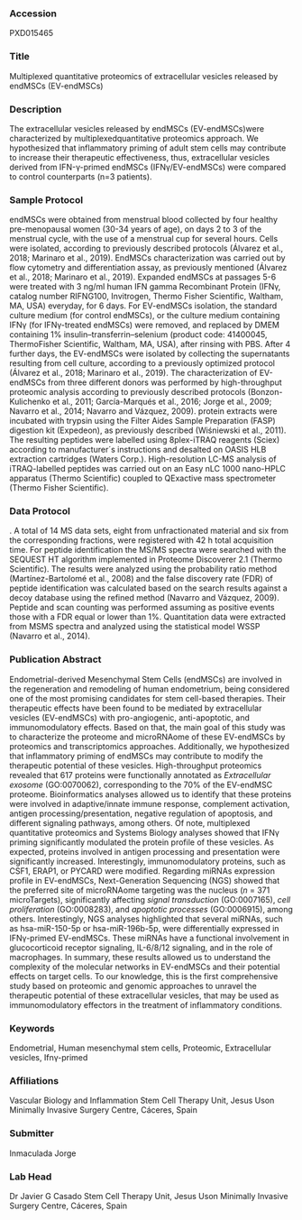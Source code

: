 ### Accession
PXD015465

### Title
Multiplexed quantitative proteomics of  extracellular vesicles released by endMSCs (EV-endMSCs)

### Description
The extracellular vesicles released by endMSCs (EV-endMSCs)were characterized by multiplexedquantitative proteomics approach. We hypothesized that inflammatory priming of adult stem cells may contribute to increase their therapeutic effectiveness, thus, extracellular vesicles derived from IFN-γ-primed endMSCs (IFNγ/EV-endMSCs) were compared to control counterparts (n=3 patients).

### Sample Protocol
endMSCs were obtained from menstrual blood collected by four healthy pre-menopausal women (30-34 years of age), on days 2 to 3 of the menstrual cycle, with the use of a menstrual cup for several hours. Cells were isolated, according to previously described protocols (Álvarez et al., 2018; Marinaro et al., 2019). EndMSCs characterization was carried out by flow cytometry and differentiation assay, as previously mentioned (Álvarez et al., 2018; Marinaro et al., 2019). Expanded endMSCs at passages 5-6 were treated with 3 ng/ml human IFN gamma Recombinant Protein (IFNγ, catalog number RIFNG100, Invitrogen, Thermo Fisher Scientific, Waltham, MA, USA) everyday, for 6 days. For EV-endMSCs isolation, the standard culture medium (for control endMSCs), or the culture medium containing IFNγ (for IFNγ-treated endMSCs) were removed, and replaced by DMEM containing 1% insulin–transferrin–selenium (product code: 41400045, ThermoFisher Scientific, Waltham, MA, USA), after rinsing with PBS. After 4 further days, the EV-endMSCs were isolated by collecting the supernatants resulting from cell culture, according to a previously optimized protocol (Álvarez et al., 2018; Marinaro et al., 2019). The characterization of EV-endMSCs from three different donors was performed by high-throughput proteomic analysis according to previously described protocols (Bonzon-Kulichenko et al., 2011; García-Marqués et al., 2016; Jorge et al., 2009; Navarro et al., 2014; Navarro and Vázquez, 2009). protein extracts were incubated with trypsin using the Filter Aides Sample Preparation (FASP) digestion kit (Expedeon), as previously described (Wiśniewski et al., 2011). The resulting peptides were labelled using 8plex-iTRAQ reagents (Sciex) according to manufacturer´s instructions and desalted on OASIS HLB extraction cartridges (Waters Corp.). High-resolution LC-MS analysis of iTRAQ-labelled peptides was carried out on an Easy nLC 1000 nano-HPLC apparatus (Thermo Scientific) coupled to QExactive mass spectrometer (Thermo Fisher Scientific).

### Data Protocol
. A total of 14 MS data sets, eight from unfractionated material and six from the corresponding fractions, were registered with 42 h total acquisition time. For peptide identification the MS/MS spectra were searched with the SEQUEST HT algorithm implemented in Proteome Discoverer 2.1 (Thermo Scientific). The results were analyzed using the probability ratio method (Martínez-Bartolomé et al., 2008) and the false discovery rate (FDR) of peptide identification was calculated based on the search results against a decoy database using the refined method (Navarro and Vázquez, 2009). Peptide and scan counting was performed assuming as positive events those with a FDR equal or lower than 1%. Quantitation data were extracted from MSMS spectra and analyzed using the statistical model WSSP (Navarro et al., 2014).

### Publication Abstract
Endometrial-derived Mesenchymal Stem Cells (endMSCs) are involved in the regeneration and remodeling of human endometrium, being considered one of the most promising candidates for stem cell-based therapies. Their therapeutic effects have been found to be mediated by extracellular vesicles (EV-endMSCs) with pro-angiogenic, anti-apoptotic, and immunomodulatory effects. Based on that, the main goal of this study was to characterize the proteome and microRNAome of these EV-endMSCs by proteomics and transcriptomics approaches. Additionally, we hypothesized that inflammatory priming of endMSCs may contribute to modify the therapeutic potential of these vesicles. High-throughput proteomics revealed that 617 proteins were functionally annotated as <i>Extracellular exosome</i> (GO:0070062), corresponding to the 70% of the EV-endMSC proteome. Bioinformatics analyses allowed us to identify that these proteins were involved in adaptive/innate immune response, complement activation, antigen processing/presentation, negative regulation of apoptosis, and different signaling pathways, among others. Of note, multiplexed quantitative proteomics and Systems Biology analyses showed that IFN&#x3b3; priming significantly modulated the protein profile of these vesicles. As expected, proteins involved in antigen processing and presentation were significantly increased. Interestingly, immunomodulatory proteins, such as CSF1, ERAP1, or PYCARD were modified. Regarding miRNAs expression profile in EV-endMSCs, Next-Generation Sequencing (NGS) showed that the preferred site of microRNAome targeting was the nucleus (<i>n</i> = 371 microTargets), significantly affecting <i>signal transduction</i> (GO:0007165), <i>cell proliferation</i> (GO:0008283), and <i>apoptotic processes</i> (GO:0006915), among others. Interestingly, NGS analyses highlighted that several miRNAs, such as hsa-miR-150-5p or hsa-miR-196b-5p, were differentially expressed in IFN&#x3b3;-primed EV-endMSCs. These miRNAs have a functional involvement in glucocorticoid receptor signaling, IL-6/8/12 signaling, and in the role of macrophages. In summary, these results allowed us to understand the complexity of the molecular networks in EV-endMSCs and their potential effects on target cells. To our knowledge, this is the first comprehensive study based on proteomic and genomic approaches to unravel the therapeutic potential of these extracellular vesicles, that may be used as immunomodulatory effectors in the treatment of inflammatory conditions.

### Keywords
Endometrial, Human  mesenchymal stem cells, Proteomic, Extracellular vesicles, Ifnγ-primed

### Affiliations
Vascular Biology and Inflammation
Stem Cell Therapy Unit, Jesus Uson Minimally Invasive Surgery Centre, Cáceres, Spain

### Submitter
Inmaculada Jorge

### Lab Head
Dr Javier G Casado
Stem Cell Therapy Unit, Jesus Uson Minimally Invasive Surgery Centre, Cáceres, Spain


